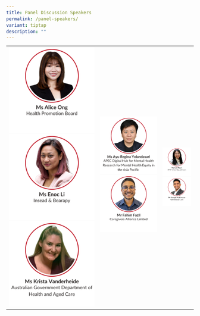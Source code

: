 ```yaml
---
title: Panel Discussion Speakers
permalink: /panel-speakers/
variant: tiptap
description: ""
---
```

<table style="minWidth: 75px">
<colgroup>
<col>
<col>
<col>
</colgroup>
<tbody>
<tr>
<td rowspan="1" colspan="1"><a class="isomer-image-wrapper" href="/alice-ong/"><img style="width: 100%" height="auto" width="100%" alt="" src="/images/SMHC 2025 Speakers/Thumbnail_Ms_Alice_Ong.png"></a>
<a class="isomer-image-wrapper" href="/enoc-li/">
<img style="width: 100%" height="auto" width="100%" alt="" src="/images/SMHC 2025 Speakers/Thumbnail__Ms_Enoc_Li.png">
</a><a class="isomer-image-wrapper" href="/krista-vanderheide/"><img style="width: 100%" height="auto" width="100%" alt="" src="/images/SMHC 2025 Speakers/Thumbnail__Ms_Krista_Vanderheide.png"></a>
</td>
<td rowspan="1" colspan="1"><a class="isomer-image-wrapper" href="/ayu-regina-yolandasari/"><img style="width: 100%" height="auto" width="100%" alt="" src="/images/SMHC 2025 Speakers/Thumbnail_Ms_Ayu_Regina_Yolandasari.png"></a>
<a class="isomer-image-wrapper" href="/fahim-fazil/">
<img style="width: 100%" height="auto" width="100%" alt="" src="/images/SMHC 2025 Speakers/Thumbnail__Mr_Fahim_Fazil.png">
</a>
<p></p>
</td>
<td rowspan="1" colspan="1">
<div class="isomer-image-wrapper">
<img style="width: 100%" height="auto" width="100%" alt="" src="/images/SMHC 2025 Speakers/Thumbnail__Ms_Cat_Pham.png">
</div><a class="isomer-image-wrapper" href="/joseph-kalaivanar/"><img style="width: 100%" height="auto" width="100%" alt="" src="/images/SMHC 2025 Speakers/Thumbnail__Mr_Joseph_Kalaivanar.png"></a>
</td>
</tr>
</tbody>
</table>
<p></p>